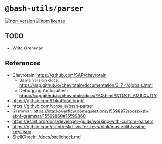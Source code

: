# `@bash-utils/parser`

[![npm version](https://badge.fury.io/js/%40bash-utils%2Fparser.svg)](https://badge.fury.io/js/%40bash-utils%2Fparser)
[![npm license](https://img.shields.io/badge/license-MIT-blue.svg)](https://github.com/igncp/bash-utils)

## TODO

- Write Grammar

## References

- Chevrotain: https://github.com/SAP/chevrotain
  - Same version docs: https://sap.github.io/chevrotain/documentation/3_7_4/globals.html
  - Debugging Ambiguities: https://sap.github.io/chevrotain/docs/FAQ.html#STUCK_AMBIGUITY
- https://github.com/RokuRoad/bright
- https://github.com/vorpaljs/bash-parser
- Grammar: https://stackoverflow.com/questions/15598878/posix-sh-ebnf-grammar/15599860#15599860
- https://eslint.org/docs/developer-guide/working-with-custom-parsers
- https://github.com/eslint/eslint-visitor-keys/blob/master/lib/visitor-keys.json
- ShellCheck: [./docs/shellcheck.md](./docs/shellcheck.md)
